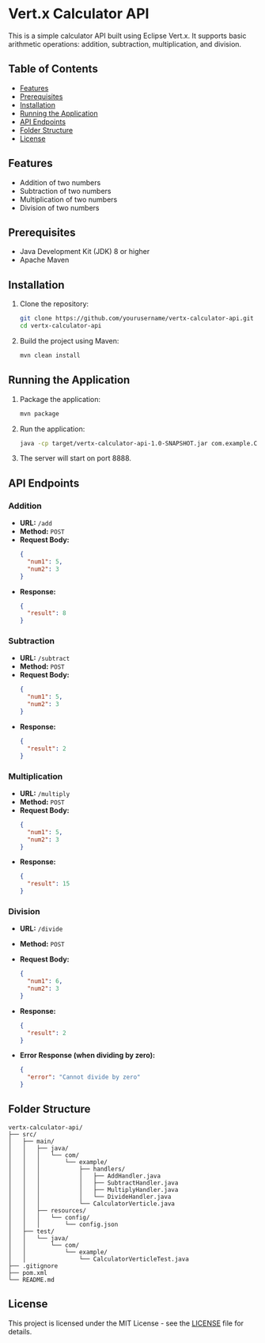 
# Vert.x Calculator API

This is a simple calculator API built using Eclipse Vert.x. It supports basic arithmetic operations: addition, subtraction, multiplication, and division.

## Table of Contents

- [Features](#features)
- [Prerequisites](#prerequisites)
- [Installation](#installation)
- [Running the Application](#running-the-application)
- [API Endpoints](#api-endpoints)
- [Folder Structure](#folder-structure)
- [License](#license)

## Features

- Addition of two numbers
- Subtraction of two numbers
- Multiplication of two numbers
- Division of two numbers

## Prerequisites

- Java Development Kit (JDK) 8 or higher
- Apache Maven

## Installation

1. Clone the repository:
   ```bash
   git clone https://github.com/yourusername/vertx-calculator-api.git
   cd vertx-calculator-api
   ```

2. Build the project using Maven:
   ```bash
   mvn clean install
   ```

## Running the Application

1. Package the application:
   ```bash
   mvn package
   ```

2. Run the application:
   ```bash
   java -cp target/vertx-calculator-api-1.0-SNAPSHOT.jar com.example.CalculatorVerticle

3. The server will start on port 8888.

## API Endpoints

### Addition

- **URL:** `/add`
- **Method:** `POST`
- **Request Body:**
  ```json
  {
    "num1": 5,
    "num2": 3
  }
  ```
- **Response:**
  ```json
  {
    "result": 8
  }
  ```

### Subtraction

- **URL:** `/subtract`
- **Method:** `POST`
- **Request Body:**
  ```json
  {
    "num1": 5,
    "num2": 3
  }
  ```
- **Response:**
  ```json
  {
    "result": 2
  }
  ```

### Multiplication

- **URL:** `/multiply`
- **Method:** `POST`
- **Request Body:**
  ```json
  {
    "num1": 5,
    "num2": 3
  }
  ```
- **Response:**
  ```json
  {
    "result": 15
  }
  ```

### Division

- **URL:** `/divide`
- **Method:** `POST`
- **Request Body:**
  ```json
  {
    "num1": 6,
    "num2": 3
  }
  ```
- **Response:**
  ```json
  {
    "result": 2
  }
  ```

- **Error Response (when dividing by zero):**
  ```json
  {
    "error": "Cannot divide by zero"
  }
  ```

## Folder Structure

```
vertx-calculator-api/
├── src/
│   ├── main/
│   │   ├── java/
│   │   │   └── com/
│   │   │       └── example/
│   │   │           ├── handlers/
│   │   │           │   ├── AddHandler.java
│   │   │           │   ├── SubtractHandler.java
│   │   │           │   ├── MultiplyHandler.java
│   │   │           │   └── DivideHandler.java
│   │   │           └── CalculatorVerticle.java
│   │   ├── resources/
│   │   │   └── config/
│   │   │       └── config.json
│   ├── test/
│   │   └── java/
│   │       └── com/
│   │           └── example/
│   │               └── CalculatorVerticleTest.java
├── .gitignore
├── pom.xml
└── README.md
```

## License

This project is licensed under the MIT License - see the [LICENSE](LICENSE) file for details.

